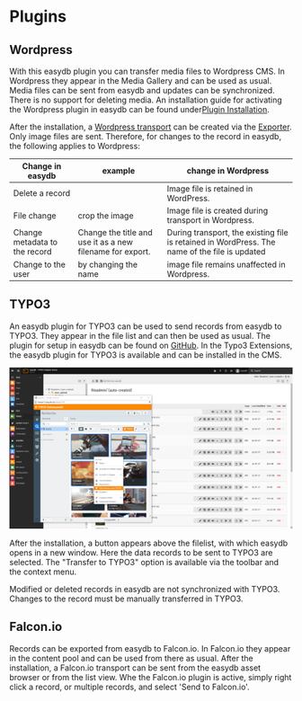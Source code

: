# Plugins

## <a name="wordpress"> </a> Wordpress

With this easydb plugin you can transfer media files to Wordpress CMS. In Wordpress they appear in the Media Gallery and can be used as usual. Media files can be sent from easydb and updates can be synchronized. There is no support for deleting media. An installation guide for activating the Wordpress plugin in easydb can be found under[Plugin Installation](/sysadmin/configuration/plugin/plugin.html).

After the installation, a [Wordpress transport](../../features/export/export.html#transport) can be created via the [Exporter](../../features/export/export.html#transport). Only image files are sent. Therefore, for changes to the record in easydb, the following applies to Wordpress:

|Change in easydb | example | change in Wordpress |
| - | - | - |
| Delete a record || Image file is retained in WordPress. |
| File change | crop the image | Image file is created during transport in Wordpress. |
| Change metadata to the record | Change the title and use it as a new filename for export. | During transport, the existing file is retained in WordPress. The name of the file is updated
| Change to the user | by changing the name | image file remains unaffected in Wordpress. |


## <a name="TYPO3"> </a> TYPO3

An easydb plugin for TYPO3 can be used to send records from easydb to TYPO3. They appear in the file list and can then be used as usual. The plugin for setup in easydb can be found on [GitHub](https://github.com/programfabrik/typo3-easydb-plugin). In the Typo3 Extensions, the easydb plugin for TYPO3 is available and can be installed in the CMS.

![TYPO3 plugin for easydb](typo3_easydb_plugin.png)

After the installation, a button appears above the filelist, with which easydb opens in a new window. Here the data records to be sent to TYPO3 are selected. The "Transfer to TYPO3" option is available via the toolbar and the context menu.

Modified or deleted records in easydb are not synchronized with TYPO3. Changes to the record must be manually transferred in TYPO3.

## <a name="falconio"> </a> Falcon.io

Records can be exported from easydb to Falcon.io. In Falcon.io they appear in the content pool and can be used from there as usual.
After the installation, a Falcon.io transport can be sent from the easydb asset browser or from the list view. Whe the Falcon.io plugin is active, simply right click a record, or multiple records, and select 'Send to Falcon.io'.

